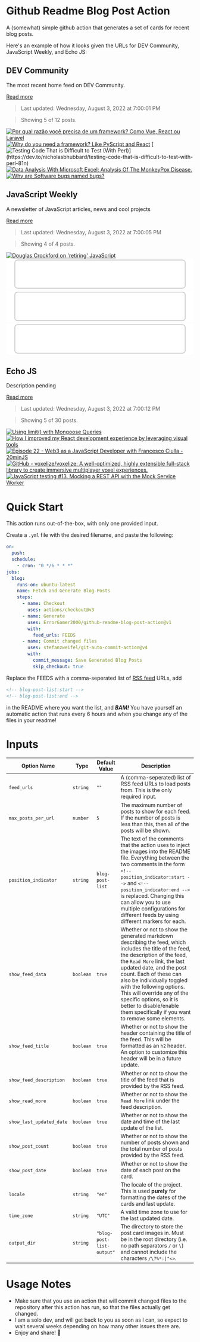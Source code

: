 # Github Readme Blog Post Action

A (somewhat) simple github action that generates a set of cards for recent blog posts.

Here's an example of how it looks given the URLs for DEV Community, JavaScript Weekly, and Echo JS:

<!-- post-list:start -->
## DEV Community

The most recent home feed on DEV Community.

[Read more](https://dev.to)
> Last updated: Wednesday, August 3, 2022 at 7:00:01 PM

> Showing 5 of 12 posts.

[![Por qual razão você precisa de um framework? Como Vue, React ou Laravel](https://raw.githubusercontent.com/ErrorGamer2000/github-readme-blog-post-action/main/generated_files/DEV_Community/Por_qual_razão_você_precisa_de_um_framework__Como_Vue__React_ou_Laravel.svg)](https://dev.to/marcelxv/por-qual-razao-voce-precisa-de-um-framework-como-vue-react-ou-laravel-5dam)
[![Why do you need a framework? Like PyScript and React](https://raw.githubusercontent.com/ErrorGamer2000/github-readme-blog-post-action/main/generated_files/DEV_Community/Why_do_you_need_a_framework__Like_PyScript_and_React.svg)](https://dev.to/marcelxv/why-do-you-need-a-framework-like-pyscript-and-react-51e7)
[![Testing Code That is Difficult to Test (With Perl)](https://raw.githubusercontent.com/ErrorGamer2000/github-readme-blog-post-action/main/generated_files/DEV_Community/Testing_Code_That_is_Difficult_to_Test_(With_Perl).svg)](https://dev.to/nicholasbhubbard/testing-code-that-is-difficult-to-test-with-perl-81n)
[![Data Analysis With Microsoft Excel: Analysis Of The MonkeyPox Disease.](https://raw.githubusercontent.com/ErrorGamer2000/github-readme-blog-post-action/main/generated_files/DEV_Community/Data_Analysis_With_Microsoft_Excel__Analysis_Of_The_MonkeyPox_Disease..svg)](https://dev.to/heyfunmi/data-analysis-with-microsoft-excel-analysis-of-the-monkeypox-disease-3918)
[![Why are Software bugs named bugs?](https://raw.githubusercontent.com/ErrorGamer2000/github-readme-blog-post-action/main/generated_files/DEV_Community/Why_are_Software_bugs_named_bugs_.svg)](https://dev.to/christianpaez/why-are-software-bugs-named-bugs-ol0)


## JavaScript Weekly

A newsletter of JavaScript articles, news and cool projects

[Read more](https://javascriptweekly.com/)
> Last updated: Wednesday, August 3, 2022 at 7:00:05 PM

> Showing 4 of 4 posts.

[![Douglas Crockford on 'retiring' JavaScript](https://raw.githubusercontent.com/ErrorGamer2000/github-readme-blog-post-action/main/generated_files/JavaScript_Weekly/Douglas_Crockford_on_'retiring'_JavaScript.svg)](https://javascriptweekly.com/issues/600)
[![Common JavaScript issues developers face](https://raw.githubusercontent.com/ErrorGamer2000/github-readme-blog-post-action/main/generated_files/JavaScript_Weekly/Common_JavaScript_issues_developers_face.svg)](https://javascriptweekly.com/issues/599)
[![Vite 3, or in French: quick, quick, quick.](https://raw.githubusercontent.com/ErrorGamer2000/github-readme-blog-post-action/main/generated_files/JavaScript_Weekly/Vite_3__or_in_French__quick__quick__quick..svg)](https://javascriptweekly.com/issues/598)
[![An all-in-Bun JavaScript runtime.](https://raw.githubusercontent.com/ErrorGamer2000/github-readme-blog-post-action/main/generated_files/JavaScript_Weekly/An_all-in-Bun_JavaScript_runtime..svg)](https://javascriptweekly.com/issues/597)


## Echo JS

Description pending

[Read more](
http://www.echojs.com
)
> Last updated: Wednesday, August 3, 2022 at 7:00:12 PM

> Showing 5 of 30 posts.

[![Using limit() with Mongoose Queries](https://raw.githubusercontent.com/ErrorGamer2000/github-readme-blog-post-action/main/generated_files/_Echo_JS_/Using_limit()_with_Mongoose_Queries.svg)](
https://masteringjs.io/tutorials/mongoose/limit
)
[![How I improved my React development experience by leveraging visual tools](https://raw.githubusercontent.com/ErrorGamer2000/github-readme-blog-post-action/main/generated_files/_Echo_JS_/How_I_improved_my_React_development_experience_by_leveraging_visual_tools.svg)](https://dev.to/petershershov/how-i-improved-my-react-development-experience-by-leveraging-visual-tools-256n)
[![Episode 22 - Web3 as a JavaScript Developer with Francesco Ciulla - 20minJS](https://raw.githubusercontent.com/ErrorGamer2000/github-readme-blog-post-action/main/generated_files/_Echo_JS_/Episode_22_-_Web3_as_a_JavaScript_Developer_with_Francesco_Ciulla_-_20minJS.svg)](https://podcast.20minjs.com/1952066/11060577-episode-22-web3-as-a-javascript-developer-with-francesco-ciulla)
[![GitHub - voxelize/voxelize: A well-optimized, highly extensible full-stack library to create immersive multiplayer voxel experiences.](https://raw.githubusercontent.com/ErrorGamer2000/github-readme-blog-post-action/main/generated_files/_Echo_JS_/GitHub_-_voxelize_voxelize__A_well-optimized__highly_extensible_full-stack_library_to_create_immersive_multiplayer_voxel_experiences..svg)](https://github.com/voxelize/voxelize)
[![JavaScript testing #13. Mocking a REST API with the Mock Service Worker](https://raw.githubusercontent.com/ErrorGamer2000/github-readme-blog-post-action/main/generated_files/_Echo_JS_/JavaScript_testing__13._Mocking_a_REST_API_with_the_Mock_Service_Worker.svg)](http://wanago.io/2022/08/01/javascript-testing-rest-api-mock-service-worker/)


<!-- post-list:end -->

# Quick Start

This action runs out-of-the-box, with only one provided input.

Create a `.yml` file with the desired filename, and paste the following:

```yml
on:
  push:
  schedule:
    - cron: "0 */6 * * *"
jobs:
  blog:
    runs-on: ubuntu-latest
    name: Fetch and Generate Blog Posts
    steps:
      - name: Checkout
        uses: actions/checkout@v3
      - name: Generate
        uses: ErrorGamer2000/github-readme-blog-post-action@v1
        with:
          feed_urls: FEEDS
      - name: Commit changed files
        uses: stefanzweifel/git-auto-commit-action@v4
        with:
          commit_message: Save Generated Blog Posts
          skip_checkout: true
```

Replace the FEEDS with a comma-seperated list of [RSS feed](https://rss.com/blog/how-do-rss-feeds-work/) URLs, add

```md
<!-- blog-post-list:start -->
<!-- blog-post-list:end -->
```

in the README where you want the list, and **_BAM!_** You have yourself an automatic action that runs every 6 hours and when you change any of the files in your readme!

# Inputs

<table>
  <thead>
    <tr>
      <th>Option Name</th>
      <th>Type</th>
      <th>Default Value</th>
      <th>Description</th>
    </tr>
  </thead>
  <tbody>
    <tr>
      <td><code>feed_urls</code></td>
      <td><code>string</code></td>
      <td><code>""</code></td>
      <td>A (comma-seperated) list of RSS feed URLs to load posts from. This is the only required input.</td>
    </tr>
    <tr>
      <td><code>max_posts_per_url</code></td>
      <td><code>number</code></td>
      <td><code>5</code></td>
      <td>The maximum number of posts to show for each feed. If the number of posts is less than this, then all of the posts will be shown.</td>
    </tr>
    <tr>
      <td><code>position_indicator</code></td>
      <td><code>string</code></td>
      <td><code>blog-post-list</code></td>
      <td>The text of the comments that the action uses to inject the images into the README file. Everything between the two comments in the form <code>&lt;!-- position_indicator:start --&gt;</code> and <code>&lt;!-- position_indicator:end --&gt;</code> is replaced. Changing this can allow you to use multiple configurations for different feeds by using different markers for each.</td>
    </tr>
    <tr>
      <td><code>show_feed_data</code></td>
      <td><code>boolean</code></td>
      <td><code>true</code></td>
      <td>Whether or not to show the generated markdown describing the feed, which includes the title of the feed, the description of the feed, the <code>Read More</code> link, the last updated date, and the post count. Each of these can also be individually toggled with the following options. This will override any of the specific options, so it is better to disable/enable them specifically if you want to remove some elements.</td>
    </tr>
    <tr>
      <td><code>show_feed_title</code></td>
      <td><code>boolean</code></td>
      <td><code>true</code></td>
      <td>Whether or not to show the header containing the title of the feed. This will be formatted as an <code>h2</code> header. An option to customize this header will be in a future update.</td>
    </tr>
    <tr>
      <td><code>show_feed_description</code></td>
      <td><code>boolean</code></td>
      <td><code>true</code></td>
      <td>Whether or not to show the title of the feed that is provided by the RSS feed.</td>
    </tr>
    <tr>
      <td><code>show_read_more</code></td>
      <td><code>boolean</code></td>
      <td><code>true</code></td>
      <td>Whether or not to show the <code>Read More</code> link under the feed description.</td>
    </tr>
    <tr>
      <td><code>show_last_updated_date</code></td>
      <td><code>boolean</code></td>
      <td><code>true</code></td>
      <td>Whether or not to show the date and time of the last update of the list.</td>
    </tr>
    <tr>
      <td><code>show_post_count</code></td>
      <td><code>boolean</code></td>
      <td><code>true</code></td>
      <td>Whether or not to show the number of posts shown and the total number of posts provided by the RSS feed.</td>
    </tr>
    <tr>
      <td><code>show_post_date</code></td>
      <td><code>boolean</code></td>
      <td><code>true</code></td>
      <td>Whether or not to show the date of each post on the card.</td>
    </tr>
    <tr>
      <td><code>locale</code></td>
      <td><code>string</code></td>
      <td><code>"en"</code></td>
      <td>The locale of the project. This is used <strong>purely</strong> for formatting the dates of the cards and last update.</td>
    </tr>
    <tr>
      <td><code>time_zone</code></td>
      <td><code>string</code></td>
      <td><code>"UTC"</code></td>
      <td>A valid time zone to use for the last updated date.</td>
    </tr>
    <tr>
      <td><code>output_dir</code></td>
      <td><code>string</code></td>
      <td><code>"blog-post-list-output"</code></td>
      <td>The directory to store the post card images in. Must be in the root directory (i.e. no path separators <code>/</code> or <code>\</code>) and cannot include the characters <code>/\?%*:|"&lt;&gt;</code>.</td>
    </tr>
<!--
    <tr>
      <td><code></code></td>
      <td><cde></cde></td>
      <td><code></code></td>
      <td></td>
    </tr>
-->
  </tbody>
</table>

# Usage Notes

- Make sure that you use an action that will commit changed files to the repository after this action has run, so that the files actually get changed.
- I am a solo dev, and will get back to you as soon as I can, so expect to wait several weeks depending on how many other issues there are.
- Enjoy and share! 🤗

